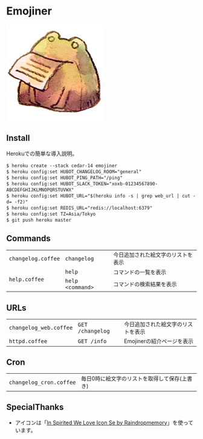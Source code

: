 # Emojiner

![icon.png](https://raw.githubusercontent.com/hico-horiuchi/emojiner/master/data/icon.png)

## Install

Herokuでの簡単な導入説明。

    $ heroku create --stack cedar-14 emojiner
    $ heroku config:set HUBOT_CHANGELOG_ROOM="general"
    $ heroku config:set HUBOT_PING_PATH="/ping"
    $ heroku config:set HUBOT_SLACK_TOKEN="xoxb-01234567890-ABCDEFGHIJKLMNOPQRSTUVWX"
    $ heroku config:set HUBOT_URL="$(heroku info -s | grep web_url | cut -d= -f2)"
    $ heroku config:set REDIS_URL="redis://localhost:6379"
    $ heroku config:set TZ=Asia/Tokyo
    $ git push heroku master

## Commands

<table>
  <tbody>
    <tr>
      <td><tt>changelog.coffee</tt></td>
      <td><tt>changelog</tt></td>
      <td>今日追加された絵文字のリストを表示</td>
    <tr>
      <td rowspan="2"><tt>help.coffee</tt></td>
      <td><tt>help</tt></td>
      <td>コマンドの一覧を表示</td>
    </tr>
    <tr>
      <td><tt>help &lt;command&gt;</tt></td>
      <td>コマンドの検索結果を表示</td>
    </tr>
  </tbody>
</table>

## URLs

<table>
  <tbody>
    <tr>
      <td><tt>changelog_web.coffee</tt></td>
      <td><tt>GET /changelog</tt></td>
      <td>今日追加された絵文字のリストを表示</td>
    </tr>
    <tr>
      <td><tt>httpd.coffee</tt></td>
      <td><tt>GET /info</tt></td>
      <td>Emojinerの紹介ページを表示</td>
    </tr>
  </tbody>
</table>

## Cron

<table>
  <tbody>
    <tr>
      <td><tt>changelog_cron.coffee</tt></td>
      <td>毎日0時に絵文字のリストを取得して保存(上書き)</td>
    </tr>
  </tbody>
</table>

## SpecialThanks

- アイコンは「[In Spirited We Love Icon Se by Raindropmemory](http://raindropmemory.deviantart.com/art/In-Spirited-We-Love-Icon-Set-Repost-304014435)」を使っています。
